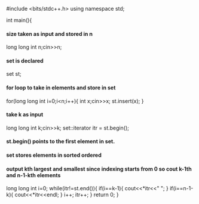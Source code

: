 #include <bits/stdc++.h>
using namespace std;

int main(){

#### size taken as input and stored in n

long long int n;cin>>n;

#### set is declared

set<long long int> st;

#### for loop to take in elements and store in set

for(long long int i=0;i<n;i++){
int x;cin>>x;
st.insert(x);
}

#### take k as input

long long int k;cin>>k;
set<long long int>::iterator itr = st.begin();

#### st.begin() points to the first element in set.

#### set stores elements in sorted ordered

#### output kth largest and smallest since indexing starts from 0 so cout k-1th and n-1-kth elements

long long int i=0;
while(itr!=st.end()){
if(i==k-1){
cout<<*itr<<" ";
}
if(i==n-1-k){
cout<<*itr<<endl;
}
i++;
itr++;
}
return 0;
}
